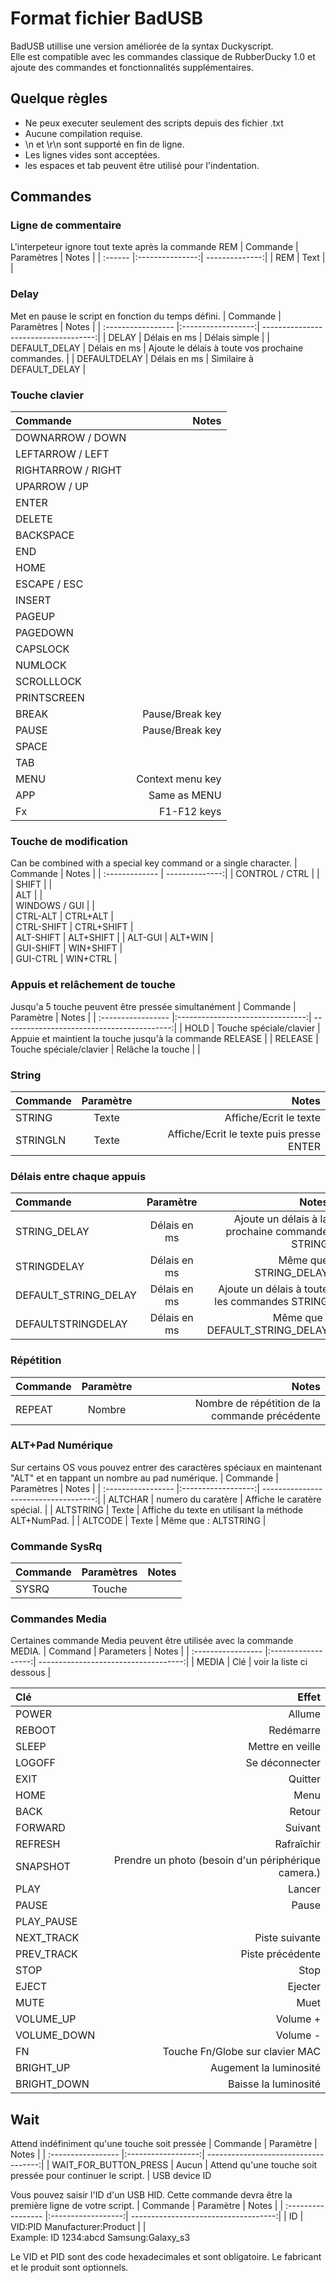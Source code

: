 # Format fichier BadUSB 
BadUSB utillise une version améliorée de la syntax Duckyscript.<br>
Elle est compatible avec les commandes classique de RubberDucky 1.0 et ajoute des commandes et fonctionnalités supplémentaires.

## Quelque règles
- Ne peux executer seulement des scripts depuis des fichier .txt
- Aucune compilation requise.
- \n et \r\n sont supporté en fin de ligne.
- Les lignes vides sont acceptées. 
- les espaces et tab peuvent être utilisé pour l'indentation.


## Commandes
### Ligne de commentaire
L'interpeteur ignore tout texte après la commande REM
| Commande |	Paramètres      | Notes          |
| :------ |:---------------:| --------------:|
| REM 	  | Text    |                |	


### Delay
Met en pause le script en fonction du temps défini.
| Commande            | Paramètres         | Notes                                |
| :----------------- |:------------------:| ------------------------------------:|
| DELAY  	           | Délais en ms |	Délais simple                         |
| DEFAULT_DELAY 	   | Délais en ms | Ajoute le délais à toute vos prochaine commandes. |
| DEFAULTDELAY 	     | Délais en ms | Similaire à DEFAULT_DELAY                |

### Touche clavier
| Commande            | Notes            |
| :----------------- | ----------------:| 
| DOWNARROW / DOWN 	 |                  |  
| LEFTARROW / LEFT 	 |                  | 
| RIGHTARROW / RIGHT |                  |   
| UPARROW / UP 	     |                  |  
| ENTER 	           |                  |
| DELETE 	           |                  |   
| BACKSPACE 	       |                  |    
| END 	             |                  |   
| HOME 	             |                  |   
| ESCAPE / ESC 	     |                  |   
| INSERT 	           |                  |   
| PAGEUP 	           |                  |   
| PAGEDOWN 	         |                  |     
| CAPSLOCK 	         |                  |   
| NUMLOCK 	         |                  |  
| SCROLLLOCK 	       |                  |  
| PRINTSCREEN 	     |                  |  
| BREAK 	           | Pause/Break key  |
| PAUSE 	           | Pause/Break key  |
| SPACE 	           |                  |
| TAB 	             |                  |
| MENU 	             | Context menu key |
| APP 	             | Same as MENU     |
| Fx                 | F1-F12 keys      |

### Touche de modification
Can be combined with a special key command or a single character.
| Commande        |	Notes         |
| :------------- | --------------:|
| CONTROL / CTRL |                |	   
| SHIFT 	       |                |  
| ALT            | 	              |  
| WINDOWS / GUI  |	              |  
| CTRL-ALT 	     | CTRL+ALT       |  
| CTRL-SHIFT 	   | CTRL+SHIFT     |  
| ALT-SHIFT 	   | ALT+SHIFT      | 
| ALT-GUI 	     | ALT+WIN        |  
| GUI-SHIFT 	   | WIN+SHIFT      |   
| GUI-CTRL 	     | WIN+CTRL       |   

### Appuis et relâchement de touche
Jusqu'a 5 touche peuvent être pressée simultanément
| Commande            | Paramètre        | Notes                                |
| :----------------- |:--------------------------------:| ------------------------------------------:|
| HOLD 	             | Touche spéciale/clavier | Appuie et maintient la touche jusqu'à la commande RELEASE |
| RELEASE            | Touche spéciale/clavier | Relâche la touche |                               |

### String
| Commande            | Paramètre     | Notes                                      |
| :----------------- |:--------------:| ------------------------------------------:|
| STRING             | Texte    | Affiche/Ecrit le texte                          |
| STRINGLN 	         | Texte 	  | Affiche/Ecrit le texte puis presse ENTER |
  
### Délais entre chaque appuis
| Commande            | Paramètre         | Notes                                |
| :----------------- |:------------------:| ------------------------------------:|
| STRING_DELAY         | Délais en ms | Ajoute un délais à la prochaine commande STRING |
| STRINGDELAY          | Délais en ms | Même que STRING_DELAY |
| DEFAULT_STRING_DELAY | Délais en ms | Ajoute un délais à toute les commandes STRING |
| DEFAULTSTRINGDELAY   | Délais en ms | Même que : DEFAULT_STRING_DELAY |

### Répétition
| Commande            | Paramètre         | Notes                                |
| :----------------- |:------------------:| ------------------------------------:|
| REPEAT | Nombre | Nombre de répétition de la commande précédente |

### ALT+Pad Numérique
Sur certains OS vous pouvez entrer des caractères spéciaux en maintenant "ALT" et en tappant un nombre au pad numérique. 
| Commande            | Paramètres         | Notes                                |
| :----------------- |:------------------:| ------------------------------------:|
| ALTCHAR   | numero du caratère | Affiche le caratère spécial. |
| ALTSTRING | Texte | Affiche du texte en utilisant la méthode ALT+NumPad. |
| ALTCODE   | Texte | Même que : ALTSTRING |

### Commande SysRq
| Commande            | Paramètres        | Notes                                |
| :----------------- |:------------------:| ------------------------------------:|
| SYSRQ | Touche |  | 	

### Commandes Media
Certaines commande Media peuvent être utilisée avec la commande MEDIA.
| Command            | Parameters         | Notes                                |
| :----------------- |:------------------:| ------------------------------------:|
| MEDIA |	Clé | voir la liste ci dessous | 	

| Clé | Effet |
|:----|------:|
| POWER | Allume | 	
| REBOOT |	Redémarre
| SLEEP |	Mettre en veille
| LOGOFF |	Se déconnecter
| EXIT 	| Quitter
| HOME 	| Menu 
| BACK 	| Retour
| FORWARD 	| Suivant
| REFRESH 	| Rafraîchir
| SNAPSHOT |	Prendre un photo (besoin d'un périphérique camera.)
| PLAY 	| Lancer
| PAUSE 	| Pause
| PLAY_PAUSE 	| 
| NEXT_TRACK |	Piste suivante
| PREV_TRACK 	| Piste précédente
| STOP 	| Stop
| EJECT 	| Ejecter
| MUTE 	| Muet
| VOLUME_UP |	Volume +
| VOLUME_DOWN 	| Volume -
| FN | Touche Fn/Globe sur clavier MAC
| BRIGHT_UP |	Augement la luminosité
| BRIGHT_DOWN |	Baisse la luminosité

## Wait
Attend indéfiniment qu'une touche soit pressée
| Commande            | Paramètre         | Notes                                |
| :----------------- |:------------------:| ------------------------------------:|
| WAIT_FOR_BUTTON_PRESS |	Aucun | Attend qu'une touche soit pressée pour continuer le script. | 
USB device ID

Vous pouvez saisir l'ID d'un USB HID. Cette commande devra être la première ligne de votre script.
| Commande            | Paramètre         | Notes                                |
| :----------------- |:------------------:| ------------------------------------:|
| ID | VID:PID Manufacturer:Product |  | 	
Example: ID 1234:abcd Samsung:Galaxy_s3

Le VID et PID sont des code hexadecimales et sont obligatoire. Le fabricant et le produit sont optionnels.
